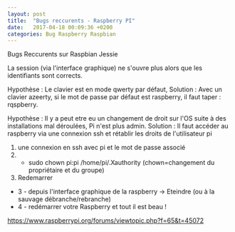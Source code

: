```yaml
---
layout: post
title:  "Bugs reccurents - Raspberry PI"
date:   2017-04-18 00:09:36 +0200
categories: Bug Raspberry Raspbian
---
```

Bugs Reccurents sur Raspbian Jessie

La session (via l'interface graphique) ne s'ouvre plus alors que les identifiants sont corrects.

Hypothèse : Le clavier est en mode qwerty par défaut, 
Solution : Avec un clavier azeerty, si le mot de passe par défaut est raspberry, il faut taper :  rqspberry.

Hypothèse : Il y a peut etre eu un changement de droit sur l'OS suite à des installations mal déroulées, Pi n'est plus admin. 
Solution : Il faut accéder au raspberry via une connexion ssh et rétablir les droits de l'utilisateur pi

1. une connexion en ssh avec pi et le mot de passe associé
2. - sudo chown pi:pi /home/pi/.Xauthority (chown=changement du propriétaire et du groupe)
3. Redemarrer
- 3 - depuis l'interface graphique de la raspberry -> Eteindre (ou à la sauvage débranche/rebranche)
- 4 - redémarrer votre Raspberry et tout il est beau !


https://www.raspberrypi.org/forums/viewtopic.php?f=65&t=45072